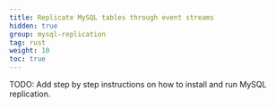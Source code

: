 ```yaml
---
title: Replicate MySQL tables through event streams
hidden: true
group: mysql-replication
tag: rust
weight: 10
toc: true
---
```


TODO:  Add step by step instructions on how to install and run MySQL replication.
